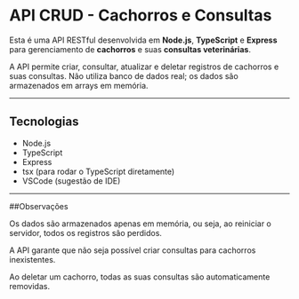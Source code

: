 # API CRUD - Cachorros e Consultas

Esta é uma API RESTful desenvolvida em **Node.js**, **TypeScript** e **Express** para gerenciamento de **cachorros** e suas **consultas veterinárias**.

A API permite criar, consultar, atualizar e deletar registros de cachorros e suas consultas. Não utiliza banco de dados real; os dados são armazenados em arrays em memória.

---

## Tecnologias

- Node.js
- TypeScript
- Express
- tsx (para rodar o TypeScript diretamente)
- VSCode (sugestão de IDE)

---

##Observações

Os dados são armazenados apenas em memória, ou seja, ao reiniciar o servidor, todos os registros são perdidos.

A API garante que não seja possível criar consultas para cachorros inexistentes.

Ao deletar um cachorro, todas as suas consultas são automaticamente removidas.
